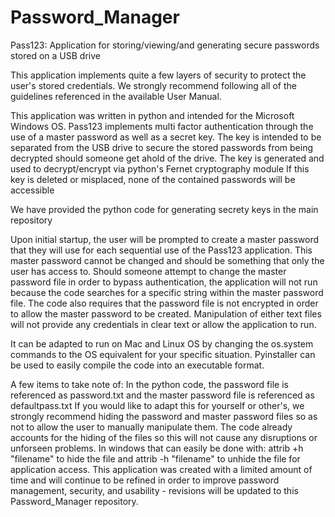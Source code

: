 # Password_Manager
Pass123: Application for storing/viewing/and generating secure passwords stored on a USB drive

This application implements quite a few layers of security to protect the user's stored credentials.
We strongly recommend following all of the guidelines referenced in the available User Manual.

This application was written in python and intended for the Microsoft Windows OS.
Pass123 implements multi factor authentication through the use of a master password as well as a secret key.
The key is intended to be separated from the USB drive to secure the stored passwords from being decrypted should someone get ahold of the drive.
The key is generated and used to decrypt/encrypt via python's Fernet cryptography module
If this key is deleted or misplaced, none of the contained passwords will be accessible

We have provided the python code for generating secrety keys in the main repository

Upon initial startup, the user will be prompted to create a master password that they will use for each sequential use of the Pass123 application.
This master password cannot be changed and should be something that only the user has access to. 
Should someone attempt to change the master password file in order to bypass authentication, the application will not run because the code searches for a specific string within the master password file. The code also requires that the password file is not encrypted in order to allow the master password to be created. Manipulation of either text files will not provide any credentials in clear text or allow the application to run.

It can be adapted to run on Mac and Linux OS by changing the os.system commands to the OS equivalent for your specific situation.
Pyinstaller can be used to easily compile the code into an executable format.

A few items to take note of:
In the python code, the password file is referenced as password.txt and the master password file is referenced as defaultpass.txt
If you would like to adapt this for yourself or other's, we strongly recommend hiding the password and master password files so as not to allow the user to manually manipulate them. The code already accounts for the hiding of the files so this will not cause any disruptions or unforseen problems. In windows that can easily be done with: attrib +h "filename" to hide the file and attrib -h "filename" to unhide the file for application access.
This application was created with a limited amount of time and will continue to be refined in order to improve password management, security, and usability - revisions will be updated to this Password_Manager repository.
  
 



